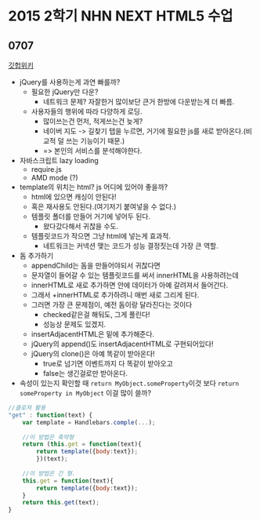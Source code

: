 # 2015 2학기 NHN NEXT HTML5 수업
## 0707
[깃헙위키](https://github.com/NHNNEXT/2015-02-HTML5/wiki/1%EC%A3%BC%EC%B0%A8-%EA%B3%B5%EC%9C%A0)
- jQuery를 사용하는게 과연 빠를까?
    + 필요한 jQuery만 다운?
        * 네트워크 문제? 자잘한거 많이보단 큰거 한방에 다운받는게 더 빠름.
    + 사용자들의 행위에 따라 다양하게 로딩.
        * 많이쓰는건 먼저, 적게쓰는건 늦게?
        * 네이버 지도 -> 길찾기 탭을 누르면, 거기에 필요한 js를 새로 받아온다.(비교적 덜 쓰는 기능이기 때문.)
        * => 본인의 서비스를 분석해야한다.
- 자바스크립트 lazy loading
    + require.js
    + AMD mode (?)
- template의 위치는 html? js 어디에 있어야 좋을까?
    + html에 있으면 캐싱이 안된다!
    + 혹은 재사용도 안된다.(여기저기 붙여넣을 수 없다.)
    + 템플릿 폴더를 만들어 거기에 넣어두 된다.
        * 왔다갔다해서 귀찮을 수도.
    + 템플릿코드가 작으면 그냥 html에 넣는게 효과적.
        * 네트워크는 커넥션 맺는 코드가 성능 결정짓는데 가장 큰 역할. 
- 돔 추가하기
    + appendChild는 돔을 만들어야되서 귀찮다면
    + 문자열이 들어갈 수 있는 템플릿코드를 써서 innerHTML을 사용하려는데 
    + innerHTML로 새로 추가하면 안에 데이터가 아예 갈려져서 들어간다.
    + 그래서 +innerHTML로 추가하려니 매번 새로 그리게 된다.
    + 그러면 가장 큰 문제점이, 예전 돔이랑 달라진다는 것이다
        * checked같은걸 해둬도, 그게 풀린다!
        * 성능상 문제도 있겠지.
    + insertAdjacentHTML은 밑에 추가해준다.
    + jQuery의 append()도 insertAdjacentHTML로 구현되어있다!
    + jQuery의 clone()은 아예 똑같이 받아온다!
        * true로 넘기면 이벤트까지 다 똑같이 받아오고
        * false는 생긴걸로만 받아온다.
- 속성이 있는지 확인할 때 `return MyObject.someProperty`이것 보다 `return someProperty in MyObject` 이걸 많이 쓸까? 

```javascript
//클로져 활용
"get" : function(text) {
    var template = Handlebars.comple(...);
    
    //이 방법은 축약형
    return (this.get = function(text){
        return template({body:text});
        })(text);
    
    //이 방법은 긴 형.
    this.get = function(text){
        return template({body:text});
    }
    return this.get(text);
}
```
